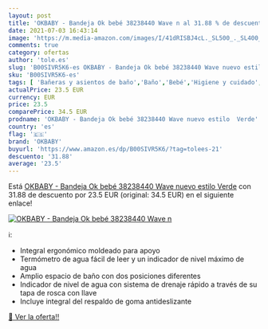 ```yaml
---
layout: post
title: 'OKBABY - Bandeja Ok bebé 38238440 Wave n al 31.88 % de descuento'
date: 2021-07-03 16:43:14
image: 'https://m.media-amazon.com/images/I/41dRISBJ4cL._SL500_._SL400_.jpg'
comments: true
category: ofertas
author: 'tole.es'
slug: 'B00SIVR5K6-es OKBABY - Bandeja Ok bebé 38238440 Wave nuevo estilo Verde'
sku: 'B00SIVR5K6-es'
tags: [ 'Bañeras y asientos de baño','Baño','Bebé','Higiene y cuidado','bebé','okbaby', ]
actualPrice: 23.5 EUR
currency: EUR
price: 23.5
comparePrice: 34.5 EUR
prodname: 'OKBABY - Bandeja Ok bebé 38238440 Wave nuevo estilo  Verde'
country: 'es'
flag: '🇪🇸'
brand: 'OKBABY'
buyurl: 'https://www.amazon.es/dp/B00SIVR5K6/?tag=tolees-21'
descuento: '31.88'
average: '23.5'
---
```


Está [OKBABY - Bandeja Ok bebé 38238440 Wave nuevo estilo  Verde](https://www.amazon.es/dp/B00SIVR5K6/?tag=tolees-21) con 31.88 de descuento por 23.5 EUR (original: 34.5 EUR) en el siguiente enlace!

[![OKBABY - Bandeja Ok bebé 38238440 Wave n](https://m.media-amazon.com/images/I/41dRISBJ4cL._SL500_._SL400_.jpg)](https://www.amazon.es/dp/B00SIVR5K6/?tag=tolees-21)

ℹ️:

- Integral ergonómico moldeado para apoyo
- Termómetro de agua fácil de leer y un indicador de nivel máximo de agua
- Amplio espacio de baño con dos posiciones diferentes
- Indicador de nivel de agua con sistema de drenaje rápido a través de su tapa de rosca con llave
- Incluye integral del respaldo de goma antideslizante

[🛒 Ver la oferta!!](https://www.amazon.es/dp/B00SIVR5K6/?tag=tolees-21)
